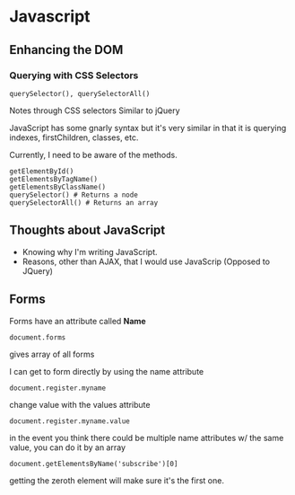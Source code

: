 # Javascript

## Enhancing the DOM
### Querying with CSS Selectors

    querySelector(), querySelectorAll()

Notes through CSS selectors
Similar to jQuery


JavaScript has some gnarly syntax but it's very similar in that it is querying indexes, firstChildren, classes, etc.

Currently, I need to be aware of the methods.

    getElementById()
    getElementsByTagName()
    getElementsByClassName()
    querySelector() # Returns a node
    querySelectorAll() # Returns an array


## Thoughts about JavaScript
- Knowing why I'm writing JavaScript.
- Reasons, other than AJAX, that I would use JavaScrip (Opposed to JQuery)

## Forms

Forms have an attribute called **Name**

    document.forms

gives array of all forms

I can get to form directly by using the name attribute

    document.register.myname

change value with the values attribute

    document.register.myname.value

in the event you think there could be multiple name attributes w/ the same value, you can do it by an array

    document.getElementsByName('subscribe')[0]

getting the zeroth element will make sure it's the first one.